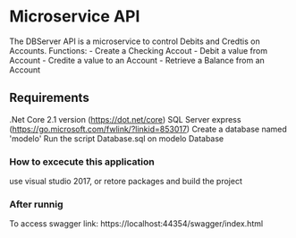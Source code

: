 # Microservice API
The DBServer API is a microservice to control Debits and Credtis on Accounts.
Functions:
	-	Create a Checking Accout
	-	Debit a value from Account
	-	Credite a value to an Account
	-	Retrieve a Balance from an Account 
	
## Requirements
.Net Core 2.1 version (https://dot.net/core)
SQL Server express (https://go.microsoft.com/fwlink/?linkid=853017)
Create a database named 'modelo'
Run the script Database.sql on modelo Database

### How to excecute this application
use visual studio 2017, or retore packages and build the project

### After runnig
To access swagger link:
https://localhost:44354/swagger/index.html
